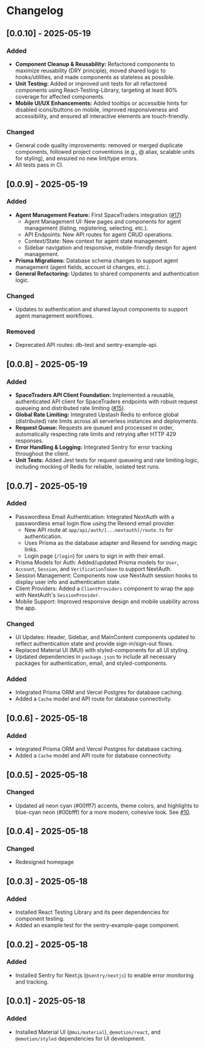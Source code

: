 # Changelog

## [0.0.10] - 2025-05-19
### Added
- **Component Cleanup & Reusability:** Refactored components to maximize reusability (DRY principle), moved shared logic to hooks/utilities, and made components as stateless as possible.
- **Unit Testing:** Added or improved unit tests for all refactored components using React-Testing-Library, targeting at least 80% coverage for affected components.
- **Mobile UI/UX Enhancements:** Added tooltips or accessible hints for disabled icons/buttons on mobile, improved responsiveness and accessibility, and ensured all interactive elements are touch-friendly.

### Changed
- General code quality improvements: removed or merged duplicate components, followed project conventions (e.g., @ alias, scalable units for styling), and ensured no new lint/type errors.
- All tests pass in CI.

## [0.0.9] - 2025-05-19
### Added
- **Agent Management Feature:** First SpaceTraders integration ([#17](https://github.com/Justinn/commandnet/issues/17))
  - Agent Management UI: New pages and components for agent management (listing, registering, selecting, etc.).
  - API Endpoints: New API routes for agent CRUD operations.
  - Context/State: New context for agent state management.
  - Sidebar navigation and responsive, mobile-friendly design for agent management.
- **Prisma Migrations:** Database schema changes to support agent management (agent fields, account id changes, etc.).
- **General Refactoring:** Updates to shared components and authentication logic.

### Changed
- Updates to authentication and shared layout components to support agent management workflows.

### Removed
- Deprecated API routes: db-test and sentry-example-api. 

## [0.0.8] - 2025-05-19
### Added
- **SpaceTraders API Client Foundation:** Implemented a reusable, authenticated API client for SpaceTraders endpoints with robust request queueing and distributed rate limiting ([#15](https://github.com/Justinn/commandnet/issues/15)).
- **Global Rate Limiting:** Integrated Upstash Redis to enforce global (distributed) rate limits across all serverless instances and deployments.
- **Request Queue:** Requests are queued and processed in order, automatically respecting rate limits and retrying after HTTP 429 responses.
- **Error Handling & Logging:** Integrated Sentry for error tracking throughout the client.
- **Unit Tests:** Added Jest tests for request queueing and rate limiting logic, including mocking of Redis for reliable, isolated test runs.

## [0.0.7] - 2025-05-19
### Added
- Passwordless Email Authentication: Integrated NextAuth with a passwordless email login flow using the Resend email provider.
  - New API route at `app/api/auth/[...nextauth]/route.ts` for authentication.
  - Uses Prisma as the database adapter and Resend for sending magic links.
  - Login page (`/login`) for users to sign in with their email.
- Prisma Models for Auth: Added/updated Prisma models for `User`, `Account`, `Session`, and `VerificationToken` to support NextAuth.
- Session Management: Components now use NextAuth session hooks to display user info and authentication state.
- Client Providers: Added a `ClientProviders` component to wrap the app with NextAuth's `SessionProvider`.
- Mobile Support: Improved responsive design and mobile usability across the app.

### Changed
- UI Updates: Header, Sidebar, and MainContent components updated to reflect authentication state and provide sign-in/sign-out flows.
- Replaced Material UI (MUI) with styled-components for all UI styling.
- Updated dependencies in `package.json` to include all necessary packages for authentication, email, and styled-components.

### Added
- Integrated Prisma ORM and Vercel Postgres for database caching.
- Added a `Cache` model and API route for database connectivity.

## [0.0.6] - 2025-05-18
### Added
- Integrated Prisma ORM and Vercel Postgres for database caching.
- Added a `Cache` model and API route for database connectivity.

## [0.0.5] - 2025-05-18
### Changed
- Updated all neon cyan (#00fff7) accents, theme colors, and highlights to blue-cyan neon (#00bfff) for a more modern, cohesive look. See [#10](https://github.com/Justinn/commandnet/issues/10).

## [0.0.4] - 2025-05-18
### Changed
- Redesigned homepage

## [0.0.3] - 2025-05-18
### Added
- Installed React Testing Library and its peer dependencies for component testing.
- Added an example test for the sentry-example-page component.

## [0.0.2] - 2025-05-18
### Added
- Installed Sentry for Next.js (`@sentry/nextjs`) to enable error monitoring and tracking.

## [0.0.1] - 2025-05-18
### Added
- Installed Material UI (`@mui/material`), `@emotion/react`, and `@emotion/styled` dependencies for UI development.
